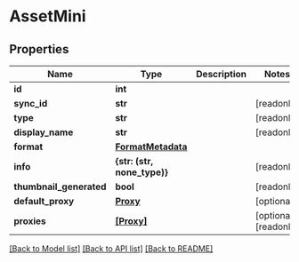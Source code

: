# AssetMini


## Properties

Name | Type | Description | Notes
------------ | ------------- | ------------- | -------------
**id** | **int** |  | 
**sync_id** | **str** |  | [readonly] 
**type** | **str** |  | [readonly] 
**display_name** | **str** |  | [readonly] 
**format** | [**FormatMetadata**](FormatMetadata.md) |  | 
**info** | **{str: (str, none_type)}** |  | [readonly] 
**thumbnail_generated** | **bool** |  | [readonly] 
**default_proxy** | [**Proxy**](Proxy.md) |  | [optional] 
**proxies** | [**[Proxy]**](Proxy.md) |  | [optional] [readonly] 

[[Back to Model list]](../#documentation-for-models) [[Back to API list]](../#documentation-for-api-endpoints) [[Back to README]](../)


